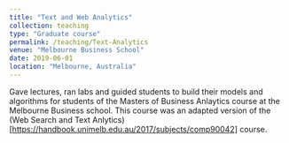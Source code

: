 ```yaml
---
title: "Text and Web Analytics"
collection: teaching
type: "Graduate course"
permalink: /teaching/Text-Analytics
venue: "Melbourne Business School"
date: 2019-06-01
location: "Melbourne, Australia"
---
```


Gave lectures, ran labs and guided students to build their models and algorithms for students of the Masters of Business Anlaytics course at the Melbourne Business school.  This course was an adapted version of the (Web Search and Text Anlytics)[https://handbook.unimelb.edu.au/2017/subjects/comp90042] course.